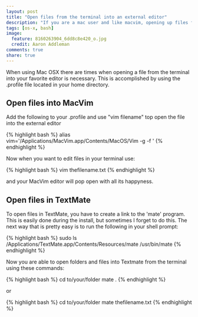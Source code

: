 ```yaml
---
layout: post
title: "Open files from the terminal into an external editor"
description: "If you are a mac user and like macvim, opening up files from the terminal into macvim is what this article is about"
tags: [os-x, bash]
image:
  feature: 8160263904_6dd8c8e420_o.jpg
  credit: Aaron Addleman
comments: true
share: true
---
```


When using Mac OSX there are times when opening a file from the terminal into your favorite editor is necessary. This is accomplished by using the .profile file located in your home directory.

## Open files into MacVim

Add the following to your .profile and use "vim filename" top open the file into the external editor

{% highlight bash %}
alias vim='/Applications/MacVim.app/Contents/MacOS/Vim -g -f '
{% endhighlight %}
    
Now when you want to edit files in your terminal use:

{% highlight bash %}
vim thefilename.txt
{% endhighlight %}
    
and your MacVim editor will pop open with all its happyness.
    
## Open files in TextMate

To open files in TextMate, you have to create a link to the 'mate' program. This is easily done during the install, but sometimes I forget to do this. The next way that is pretty easy is to run the following in your shell prompt:

{% highlight bash %}
sudo ls /Applications/TextMate.app/Contents/Resources/mate /usr/bin/mate
{% endhighlight %}

Now you are able to open folders and files into Textmate from the terminal using these commands:

{% highlight bash %}
cd to/your/folder
mate .
{% endhighlight %}
    
or

{% highlight bash %}
cd to/your/folder
mate thefilename.txt
{% endhighlight %}
